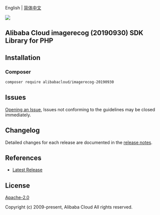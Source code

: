 English | [简体中文](README-CN.md)

![](https://aliyunsdk-pages.alicdn.com/icons/AlibabaCloud.svg)

## Alibaba Cloud imagerecog (20190930) SDK Library for PHP

## Installation

### Composer

```bash
composer require alibabacloud/imagerecog-20190930
```

## Issues

[Opening an Issue](https://github.com/aliyun/alibabacloud-sdk/issues/new), Issues not conforming to the guidelines may be closed immediately.

## Changelog

Detailed changes for each release are documented in the [release notes](./ChangeLog.txt).

## References

* [Latest Release](https://github.com/aliyun/alibabacloud-sdk)

## License

[Apache-2.0](http://www.apache.org/licenses/LICENSE-2.0)

Copyright (c) 2009-present, Alibaba Cloud All rights reserved.
